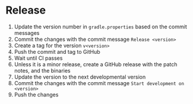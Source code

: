 # Release

1. Update the version number in `gradle.properties` based on the commit messages
2. Commit the changes with the commit message `Release <version>`
3. Create a tag for the version `v<version>`
4. Push the commit and tag to GitHub
5. Wait until CI passes
6. Unless it is a minor release, create a GitHub release with the patch notes, and the binaries
7. Update the version to the next developmental version
8. Commit the changes with the commit message `Start development on <version>`
9. Push the changes
